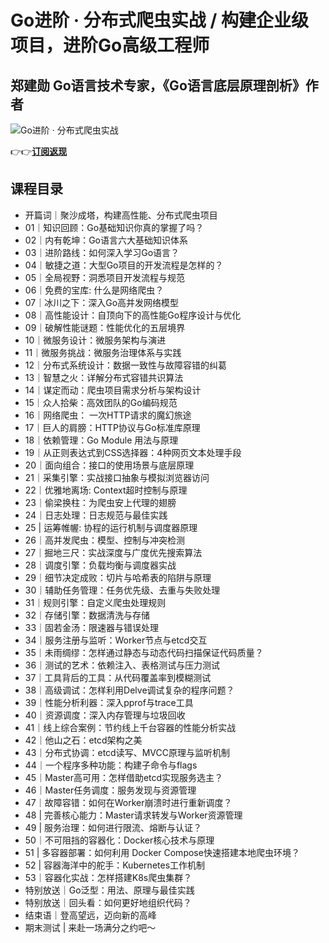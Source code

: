 Go进阶 · 分布式爬虫实战 / 构建企业级项目，进阶Go高级工程师
==================================

郑建勋 **Go语言技术专家，《Go语言底层原理剖析》作者**
-------------------------------

![Go进阶 · 分布式爬虫实战](https://www.geekgay.com/storage/geek/geek_2f481dc8efffe14f8c07ef337121444a.jpg)  
  
👉👉[**订阅返现**](https://time.geekbang.org/column/intro/100124001?code=VXVMQhsr5cvsvCBbOOiI1MOSxz8YdnAfAf3Zj9Ml15k%3D "Go进阶 · 分布式爬虫实战")  
  
课程目录
----

  
  
- 开篇词｜聚沙成塔，构建高性能、分布式爬虫项目
- 01｜知识回顾：Go基础知识你真的掌握了吗？
- 02｜内有乾坤：Go语言六大基础知识体系
- 03｜进阶路线：如何深入学习Go语言？
- 04｜敏捷之道：大型Go项目的开发流程是怎样的？
- 05｜全局视野：洞悉项目开发流程与规范
- 06｜免费的宝库: 什么是网络爬虫？
- 07｜冰川之下：深入Go高并发网络模型
- 08｜高性能设计：自顶向下的高性能Go程序设计与优化
- 09｜破解性能谜题：性能优化的五层境界
- 10｜微服务设计：微服务架构与演进
- 11｜微服务挑战：微服务治理体系与实践
- 12｜分布式系统设计：数据一致性与故障容错的纠葛
- 13｜智慧之火：详解分布式容错共识算法
- 14｜谋定而动：爬虫项目需求分析与架构设计
- 15｜众人拾柴：高效团队的Go编码规范
- 16｜网络爬虫： 一次HTTP请求的魔幻旅途
- 17｜巨人的肩膀：HTTP协议与Go标准库原理
- 18｜依赖管理：Go Module 用法与原理
- 19｜从正则表达式到CSS选择器：4种网页文本处理手段
- 20｜面向组合：接口的使用场景与底层原理
- 21｜采集引擎：实战接口抽象与模拟浏览器访问
- 22｜优雅地离场: Context超时控制与原理
- 23｜偷梁换柱：为爬虫安上代理的翅膀
- 24｜日志处理：日志规范与最佳实践
- 25 | 运筹帷幄: 协程的运行机制与调度器原理
- 26｜高并发爬虫：模型、控制与冲突检测
- 27｜掘地三尺：实战深度与广度优先搜索算法
- 28｜调度引擎：负载均衡与调度器实战
- 29｜细节决定成败：切片与哈希表的陷阱与原理
- 30｜辅助任务管理：任务优先级、去重与失败处理
- 31｜规则引擎：自定义爬虫处理规则
- 32｜存储引擎：数据清洗与存储
- 33｜固若金汤：限速器与错误处理
- 34｜服务注册与监听：Worker节点与etcd交互
- 35｜未雨绸缪：怎样通过静态与动态代码扫描保证代码质量？
- 36｜测试的艺术：依赖注入、表格测试与压力测试
- 37｜工具背后的工具：从代码覆盖率到模糊测试
- 38｜高级调试：怎样利用Delve调试复杂的程序问题？
- 39｜性能分析利器：深入pprof与trace工具
- 40｜资源调度：深入内存管理与垃圾回收
- 41｜线上综合案例：节约线上千台容器的性能分析实战
- 42｜他山之石：etcd架构之美
- 43｜分布式协调：etcd读写、MVCC原理与监听机制
- 44｜一个程序多种功能：构建子命令与flags
- 45｜Master高可用：怎样借助etcd实现服务选主？
- 46｜Master任务调度：服务发现与资源管理
- 47｜故障容错：如何在Worker崩溃时进行重新调度？
- 48 | 完善核心能力：Master请求转发与Worker资源管理
- 49 | 服务治理：如何进行限流、熔断与认证？
- 50｜不可阻挡的容器化：Docker核心技术与原理
- 51 | 多容器部署：如何利用 Docker Compose快速搭建本地爬虫环境？
- 52 | 容器海洋中的舵手：Kubernetes工作机制
- 53｜容器化实战：怎样搭建K8s爬虫集群？
- 特别放送｜Go泛型：用法、原理与最佳实践
- 特别放送｜回头看：如何更好地组织代码？
- 结束语｜登高望远，迈向新的高峰
- 期末测试 | 来赴一场满分之约吧～